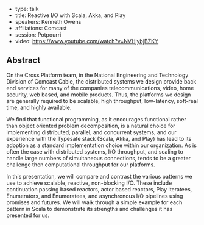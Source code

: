- type: talk
- title: Reactive I/O with Scala, Akka, and Play
- speakers: Kenneth Owens
- affiliations: Comcast
- session: Potpourri
- video: https://www.youtube.com/watch?v=NVHjybjBZKY

## Abstract

On the Cross Platform team, in the National Engineering and Technology
Division of Comcast Cable, the distributed systems we design provide
back end services for many of the companies telecommunications, video,
home security, web based, and mobile products. Thus, the platforms we
design are generally required to be scalable, high throughput,
low-latency, soft-real time, and highly available.

We find that functional programming, as it encourages functional
rather than object oriented problem decomposition, is a natural choice
for implementing distributed, parallel, and concurrent systems, and
our experience with the Typesafe stack (Scala, Akka, and Play) has
lead to its adoption as a standard implementation choice within our
organization. As is often the case with distributed systems, I/O
throughput, and scaling to handle large numbers of simultaneous
connections, tends to be a greater challenge then computational
throughput for our platforms.

In this presentation, we will compare and contrast the various
patterns we use to achieve scalable, reactive, non-blocking I/O. These
include continuation passing based reactors, actor based reactors,
Play Iteratees, Enumerators, and Enumeratees, and asynchronous I/O
pipelines using promises and futures. We will walk through a simple
example for each pattern in Scala to demonstrate its strengths and
challenges it has presented for us.
